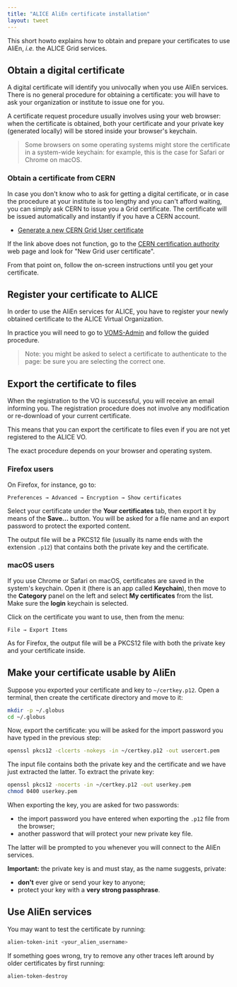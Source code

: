 ```yaml
---
title: "ALICE AliEn certificate installation"
layout: tweet
---
```



This short howto explains how to obtain and prepare your certificates
to use AliEn, _i.e._ the ALICE Grid services.


Obtain a digital certificate
----------------------------

A digital certificate will identify you univocally when you use AliEn
services. There is no general procedure for obtaining a certificate:
you will have to ask your organization or institute to issue one for
you.

A certificate request procedure usually involves using your web
browser: when the certificate is obtained, both your certificate and
your private key (generated locally) will be stored inside your
browser's keychain.

> Some browsers on some operating systems might store the certificate
> in a system-wide keychain: for example, this is the case for Safari
> or Chrome on macOS.


### Obtain a certificate from CERN

In case you don't know who to ask for getting a digital certificate, or in case
the procedure at your institute is too lengthy and you can't afford waiting,
you can simply ask CERN to issue you a Grid certificate. The certificate will
be issued automatically and instantly if you have a CERN account.

* [Generate a new CERN Grid User
   certificate](https://ca.cern.ch/ca/user/Request.aspx?template=EE2User)

If the link above does not function, go to the [CERN certification
authority](https://ca.cern.ch/) web page and look for "New Grid user
certificate".

From that point on, follow the on-screen instructions until you get your
certificate.


Register your certificate to ALICE
----------------------------------

In order to use the AliEn services for ALICE, you have to register
your newly obtained certificate to the ALICE Virtual Organization.

In practice you will need to go to
[VOMS-Admin](https://voms2.cern.ch:8443/voms/alice) and follow the guided
procedure.

> Note: you might be asked to select a certificate to authenticate to the page:
> be sure you are selecting the correct one.


Export the certificate to files
-------------------------------

When the registration to the VO is successful, you will receive an
email informing you. The registration procedure does not involve any
modification or re-download of your current certificate.

This means that you can export the certificate to files even if you
are not yet registered to the ALICE VO.

The exact procedure depends on your browser and operating system.


### Firefox users

On Firefox, for instance, go to:

    Preferences → Advanced → Encryption → Show certificates

Select your certificate under the **Your certificates** tab, then
export it by means of the **Save...** button. You will be asked for a
file name and an export password to protect the exported content.

The output file will be a PKCS12 file (usually its name ends with
the extension `.p12`) that contains both the private key and the
certificate.


### macOS users

If you use Chrome or Safari on macOS, certificates are saved in the system's
keychain. Open it (there is an app called **Keychain**), then move to the
**Category** panel on the left and select **My certificates** from the list.
Make sure the **login** keychain is selected.

Click on the certificate you want to use, then from the menu:

    File → Export Items

As for Firefox, the output file will be a PKCS12 file with both the private key
and your certificate inside.


Make your certificate usable by AliEn
-------------------------------------

Suppose you exported your certificate and key to `~/certkey.p12`. Open
a terminal, then create the certificate directory and move to it:

```sh
mkdir -p ~/.globus
cd ~/.globus
```

Now, export the certificate: you will be asked for the import password
you have typed in the previous step:

```sh
openssl pkcs12 -clcerts -nokeys -in ~/certkey.p12 -out usercert.pem
```

The input file contains both the private key and the certificate and
we have just extracted the latter. To extract the private key:

```sh
openssl pkcs12 -nocerts -in ~/certkey.p12 -out userkey.pem
chmod 0400 userkey.pem
```

When exporting the key, you are asked for two passwords:

*  the import password you have entered when exporting the `.p12` file
   from the browser;
*  another password that will protect your new private key file.

The latter will be prompted to you whenever you will connect to the
AliEn services.

**Important:** the private key is and must stay, as the name suggests,
private:

*   **don't** ever give or send your key to anyone;
*   protect your key with a **very strong passphrase**.


Use AliEn services
------------------

You may want to test the certificate by running:

```sh
alien-token-init <your_alien_username>
```

If something goes wrong, try to remove any other traces left around
by older certificates by first running:

```sh
alien-token-destroy
```
